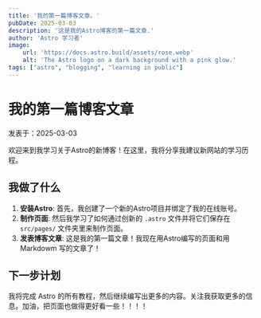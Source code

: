 ```yaml
---
title: '我的第一篇博客文章。'
pubDate: 2025-03-03
description: '这是我的Astro博客的第一篇文章.'
author: 'Astro 学习者'
image:
    url: 'https://docs.astro.build/assets/rose.webp'
    alt: 'The Astro logo on a dark background with a pink glow.'
tags: ["astro", "blogging", "learning in public"]
---
```


# 我的第一篇博客文章

 发表于：2025-03-03

 欢迎来到我学习关于Astro的新博客！在这里，我将分享我建议新网站的学习历程。

 ## 我做了什么

 1. **安装Astro**: 首先，我创建了一个新的Astro项目并绑定了我的在线账号。
 2.  **制作页面**: 然后我学习了如何通过创新的 `.astro` 文件并将它们保存在 `src/pages/` 文件夹里来制作页面。
 3.  **发表博客文章**: 这是我的第一篇文章！我现在用Astro编写的页面和用 Markdowm 写的文章了！
   
## 下一步计划

我将完成 Astro 的所有教程，然后继续编写出更多的内容。关注我获取更多的信息。加油，把页面也做得更好看一些！！！！   